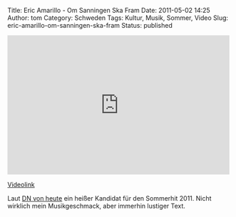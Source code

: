 Title: Eric Amarillo - Om Sanningen Ska Fram
Date: 2011-05-02 14:25
Author: tom
Category: Schweden
Tags: Kultur, Musik, Sommer, Video
Slug: eric-amarillo-om-sanningen-ska-fram
Status: published

<iframe width="498" height="313" src="http://www.youtube.com/embed/hewMyWtWVVc" frameborder="0" allowfullscreen></iframe>

[Videolink](http://www.youtube.com/watch?v=hewMyWtWVVc)

Laut [DN von
heute](http://www.dn.se/kultur-noje/musik/klassisk-hit-het-i-sommar) ein
heißer Kandidat für den Sommerhit 2011. Nicht wirklich mein
Musikgeschmack, aber immerhin lustiger Text.

